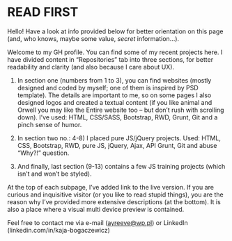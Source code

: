 # READ FIRST

Hello! Have a look at info provided below for better orientation on this page (and, who knows, maybe some value, _secret_ information...).

Welcome to my GH profile. You can find some of my recent projects here. I have divided content in “Repositories” tab into three sections, for better readability and clarity (and also because I care about UX). 

1. In section one (numbers from 1 to 3), you can find websites (mostly designed and coded by myself; one of them is inspired by PSD template). The details are important to me, so on some pages I also designed logos and created a textual content (if you like animal and Orwell you may like the Entire website too –  but don’t rush with scrolling down). I’ve used: HTML, CSS/SASS, Bootstrap, RWD, Grunt, Git and a pinch sense of humor.

2. In section two no.: 4-8) I placed pure JS/jQuery projects. Used: HTML, CSS, Bootstrap, RWD, pure JS, jQuery, Ajax, API Grunt, Git and abuse “Why?!” question.

3. And finally, last section (9-13) contains a few JS training projects (which isn’t and won’t be styled).

At the top of each subpage, I’ve added link to the live version. If you are curious and inquisitive visitor (or you like to read stupid things), you are the reason why I’ve provided more extensive descriptions (at the bottom). It is also a place where a visual multi device preview is contained.

Feel free to contact me via e-mail (ayreeve@wp.pl) or LinkedIn (linkedin.com/in/kaja-bogaczewicz)

